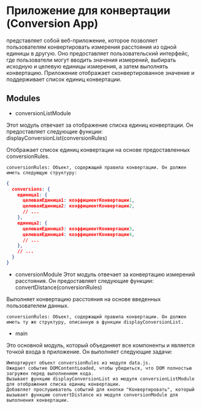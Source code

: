 # Приложение для конвертации (Conversion App) 
представляет собой веб-приложение, которое позволяет пользователям конвертировать измерения расстояния из одной единицы в другую. Оно предоставляет пользовательский интерфейс, где пользователи могут вводить значения измерений, выбирать исходную и целевую единицы измерения, а затем выполнять конвертацию. Приложение отображает сконвертированное значение и поддерживает список единиц конвертации.

## Modules
* conversionListModule

Этот модуль отвечает за отображение списка единиц конвертации. Он предоставляет следующие функции:
displayConversionList(conversionRules)

Отображает список единиц конвертации на основе предоставленных conversionRules.

    conversionRules: Объект, содержащий правила конвертации. Он должен иметь следующую структуру:

```json
{
  conversions: {
    единица1: {
      целеваяЕдиница1: коэффициентКонвертации1,
      целеваяЕдиница2: коэффициентКонвертации2,
      // ...
    },
    единица2: {
      целеваяЕдиница3: коэффициентКонвертации3,
      целеваяЕдиница4: коэффициентКонвертации4,
      // ...
    },
    // ...
  }
}
```
* conversionModule
Этот модуль отвечает за конвертацию измерений расстояния. Он предоставляет следующие функции:
convertDistance(conversionRules)

Выполняет конвертацию расстояния на основе введенных пользователем данных.

    conversionRules: Объект, содержащий правила конвертации. Он должен иметь ту же структуру, описанную в функции displayConversionList.

* main

Это основной модуль, который объединяет все компоненты и является точкой входа в приложение. Он выполняет следующие задачи:

    Импортирует объект conversionRules из модуля data.js.
    Ожидает событие DOMContentLoaded, чтобы убедиться, что DOM полностью загружен перед выполнением кода.
    Вызывает функцию displayConversionList из модуля conversionListModule для отображения списка единиц конвертации.
    Добавляет прослушиватель событий для кнопки "Конвертировать", который вызывает функцию convertDistance из модуля conversionModule для выполнения конвертации.